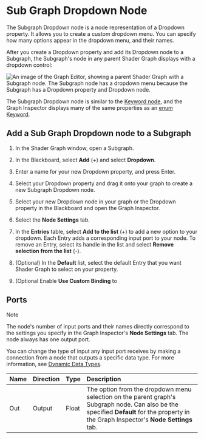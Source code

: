 # Sub Graph Dropdown Node

The Subgraph Dropdown node is a node representation of a Dropdown property. It allows you to create a custom dropdown menu. You can specify how many options appear in the dropdown menu, and their names.

After you create a Dropdown property and add its Dropdown node to a Subgraph, the Subgraph's node in any parent Shader Graph displays with a dropdown control:

![An image of the Graph Editor, showing a parent Shader Graph with a Subgraph node. The Subgraph node has a dropdown menu because the Subgraph has a Dropdown property and Dropdown node.](images/sg-subgraph-dropdown-node-example.png)

The Subgraph Dropdown node is similar to the [Keyword node](Keyword-Node.md), and the Graph Inspector displays many of the same properties as an [enum Keyword](Keywords.md#enum-keywords).

## Add a Sub Graph Dropdown node to a Subgraph

1. In the Shader Graph window, open a Subgraph.

2. In the Blackboard, select **Add** (+) and select **Dropdown**.

3. Enter a name for your new Dropdown property, and press Enter.

4. Select your Dropdown property and drag it onto your graph to create a new Subgraph Dropdown node.

5. Select your new Dropdown node in your graph or the Dropdown property in the Blackboard and open the Graph Inspector.

6. Select the **Node Settings** tab.

7. In the **Entries** table, select **Add to the list** (+) to add a new option to your dropdown. Each Entry adds a corresponding input port to your node.
    To remove an Entry, select its handle in the list and select **Remove selection from the list** (-).

8. (Optional) In the **Default** list, select the default Entry that you want Shader Graph to select on your property.

9. (Optional Enable **Use Custom Binding** to


## Ports

> [!NOTE]
> The node's number of input ports and their names directly correspond to the settings you specify in the Graph Inspector's **Node Settings** tab. The node always has one output port.

You can change the type of input any input port receives by making a connection from a node that outputs a specific data type. For more information, see [Dynamic Data Types](Data-Types.md#dynamic-data-types).

| **Name**     | **Direction** | **Type** | **Description**  |
| :---         | :---          | :------  |   :----------    |
| Out          | Output        | Float    |  The option from the dropdown menu selection on the parent graph's Subgraph node. Can also be the specified **Default** for the property in the Graph Inspector's **Node Settings** tab.     |
